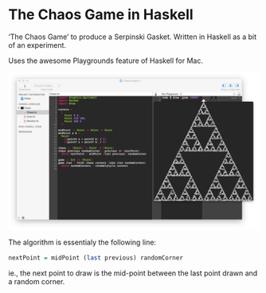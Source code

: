 # The Chaos Game in Haskell
‘The Chaos Game’ to produce a Serpinski Gasket.
Written in Haskell as a bit of an experiment.

Uses the awesome Playgrounds feature of Haskell for Mac.

![Screenshot](screenshot.png)

The algorithm is essentialy the following line:
```Haskell
nextPoint = midPoint (last previous) randomCorner
```
ie., the next point to draw is the mid-point between the last point drawn and a random corner.
